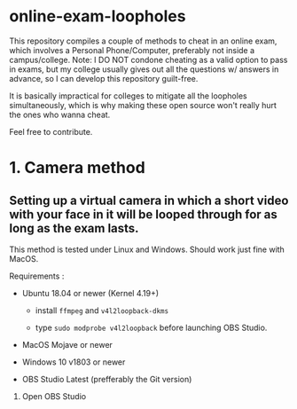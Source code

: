 # online-exam-loopholes
This repository compiles a couple of methods to cheat in an online exam, which involves a Personal Phone/Computer, preferably not inside a campus/college. 
Note: I DO NOT condone cheating as a valid option to pass in exams, but my college usually gives out all the questions w/ answers in advance, so I can develop this repository guilt-free.

It is basically impractical for colleges to mitigate all the loopholes simultaneously, which is why making these open source won't really hurt the ones who wanna cheat.

Feel free to contribute.

# 1. Camera method

## Setting up a virtual camera in which a short video with your face in it will be looped through for as long as the exam lasts.

This method is tested under Linux and Windows. Should work just fine with MacOS. 

Requirements :

- Ubuntu 18.04 or newer (Kernel 4.19+)

  - install `ffmpeg` and `v4l2loopback-dkms`

  - type `sudo modprobe v4l2loopback` before launching OBS Studio.

- MacOS Mojave or newer
- Windows 10 v1803 or newer
- OBS Studio Latest (prefferably the Git version)

1. Open OBS Studio
